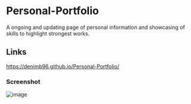 # Personal-Portfolio
A ongoing and updating page of personal information and showcasing of skills to highlight strongest works.
## Links
https://denimb96.github.io/Personal-Portfolio/

### Screenshot
![image](https://github.com/DenimB96/Personal-Portfolio/assets/120414766/77d3ec65-0255-4cbc-9c1c-988565b492e9)
